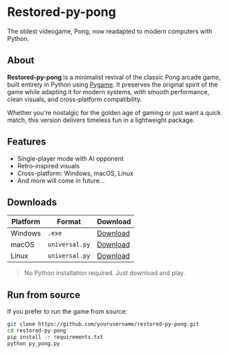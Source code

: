 # Restored-py-pong

The oldest videogame, Pong, now readapted to modern computers with Python.

## About

**Restored-py-pong** is a minimalist revival of the classic Pong arcade game, built entirely in Python using [Pygame](https://www.pygame.org/). It preserves the original spirit of the game while adapting it for modern systems, with smooth performance, clean visuals, and cross-platform compatibility.

Whether you're nostalgic for the golden age of gaming or just want a quick match, this version delivers timeless fun in a lightweight package.

## Features

- Single-player mode with AI opponent
- Retro-inspired visuals
- Cross-platform: Windows, macOS, Linux
- And more will come in future...

## Downloads

| Platform | Format     | Download                                                                                       |
|----------|------------|------------------------------------------------------------------------------------------------|
| Windows  | `.exe`     | [Download](https://github.com/Buildercgr/Restored-py-pong/releases/download/main/py_pong.exe) |
| macOS    | `universal.py`     | [Download](https://github.com/Buildercgr/Restored-py-pong/releases/download/v1.0.0/py_pong.py)           |
| Linux    | `universal.py`| [Download](https://github.com/Buildercgr/Restored-py-pong/releases/download/v1.0.0/py_pong.py)      |


> No Python installation required. Just download and play.

## Run from source

If you prefer to run the game from source:

```bash
git clone https://github.com/yourusername/restored-py-pong.git
cd restored-py-pong
pip install -r requirements.txt
python py_pong.py
```
